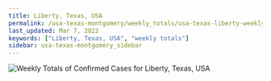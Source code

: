 ```yaml
---
title: Liberty, Texas, USA
permalink: /usa-texas-montgomery/weekly_totals/usa-texas-liberty-weekly_totals.html
last_updated: Mar 7, 2022
keywords: ["Liberty, Texas, USA", "weekly totals"]
sidebar: usa-texas-montgomery_sidebar
---
```


![Weekly Totals of Confirmed Cases for Liberty, Texas, USA](/covid_tracker/images/graphs/usa-texas-liberty-weekly_totals_graph.png)
